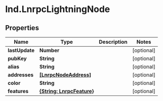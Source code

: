# lnd.LnrpcLightningNode

## Properties

Name | Type | Description | Notes
------------ | ------------- | ------------- | -------------
**lastUpdate** | **Number** |  | [optional] 
**pubKey** | **String** |  | [optional] 
**alias** | **String** |  | [optional] 
**addresses** | [**[LnrpcNodeAddress]**](LnrpcNodeAddress.md) |  | [optional] 
**color** | **String** |  | [optional] 
**features** | [**{String: LnrpcFeature}**](LnrpcFeature.md) |  | [optional] 



